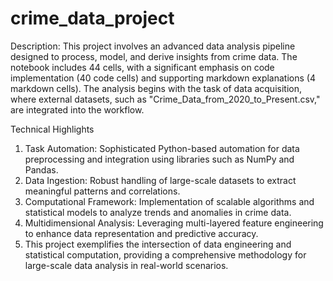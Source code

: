 # crime_data_project

Description:
This project involves an advanced data analysis pipeline designed to process, model, and derive insights from crime data. The notebook includes 44 cells, with a significant emphasis on code implementation (40 code cells) and supporting markdown explanations (4 markdown cells). The analysis begins with the task of data acquisition, where external datasets, such as "Crime_Data_from_2020_to_Present.csv," are integrated into the workflow.

Technical Highlights


1. Task Automation: Sophisticated Python-based automation for data preprocessing and integration using libraries such as NumPy and Pandas.
2. Data Ingestion: Robust handling of large-scale datasets to extract meaningful patterns and correlations.
3. Computational Framework: Implementation of scalable algorithms and statistical models to analyze trends and anomalies in crime data.
4. Multidimensional Analysis: Leveraging multi-layered feature engineering to enhance data representation and predictive accuracy.
5. This project exemplifies the intersection of data engineering and statistical computation, providing a comprehensive methodology for large-scale data analysis in real-world scenarios.



